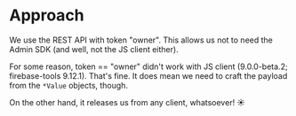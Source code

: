 # Approach

We use the REST API with token "owner". This allows us not to need the Admin SDK (and well, not the JS client either).

For some reason, token == "owner" didn't work with JS client (9.0.0-beta.2; firebase-tools 9.12.1). That's fine. It does mean we need to craft the payload from the `*Value` objects, though.

On the other hand, it releases us from any client, whatsoever! ☀️
